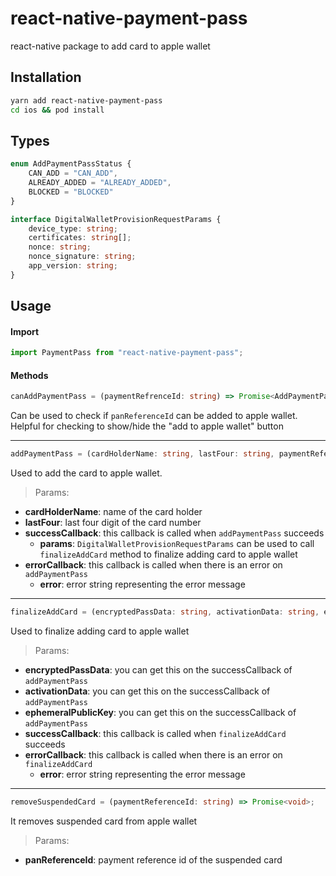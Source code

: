 # react-native-payment-pass

react-native package to add card to apple wallet

## Installation

```sh
yarn add react-native-payment-pass
cd ios && pod install
```
## Types
```typescript
enum AddPaymentPassStatus {
    CAN_ADD = "CAN_ADD",
    ALREADY_ADDED = "ALREADY_ADDED",
    BLOCKED = "BLOCKED"
}

interface DigitalWalletProvisionRequestParams {
    device_type: string;
    certificates: string[];
    nonce: string;
    nonce_signature: string;
    app_version: string;
}
```

## Usage

#### Import
```typescript
import PaymentPass from "react-native-payment-pass";
```

#### Methods
```typescript
canAddPaymentPass = (paymentRefrenceId: string) => Promise<AddPaymentPassStatus>
```
Can be used to check if `panReferenceId` can be added to apple wallet. Helpful for checking to show/hide the "add to apple wallet" button

-----------------------
```typescript
addPaymentPass = (cardHolderName: string, lastFour: string, paymentReferenceId: string, successCallback: (params: DigitalWalletProvisionRequestParams) => void, errorCallback?: (error: string) => void) => void;
```
Used to add the card to apple wallet.

>Params:
- **cardHolderName**: name of the card holder
- **lastFour**: last four digit of the card number
- **successCallback**: this callback is called when `addPaymentPass` succeeds
  - **params**: `DigitalWalletProvisionRequestParams` can be used to call `finalizeAddCard` method to finalize adding card to apple wallet
- **errorCallback**: this callback is called when there is an error on `addPaymentPass`
  - **error**: error string representing the error message
-----------------------

```typescript
finalizeAddCard = (encryptedPassData: string, activationData: string, ephemeralPublicKey: string, successCallback: () => void, errorCallback?: (error: string) => void) => void;
```
Used to finalize adding card to apple wallet

>Params:
- **encryptedPassData**: you can get this on the successCallback of `addPaymentPass`
- **activationData**: you can get this on the successCallback of `addPaymentPass`
- **ephemeralPublicKey**: you can get this on the successCallback of `addPaymentPass`
- **successCallback**: this callback is called when `finalizeAddCard` succeeds
- **errorCallback**: this callback is called when there is an error on `finalizeAddCard`
  - **error**: error string representing the error message
-----------------------

```typescript
removeSuspendedCard = (paymentReferenceId: string) => Promise<void>;
```
It removes suspended card from apple wallet
>Params:
- **panReferenceId**: payment reference id of the suspended card
